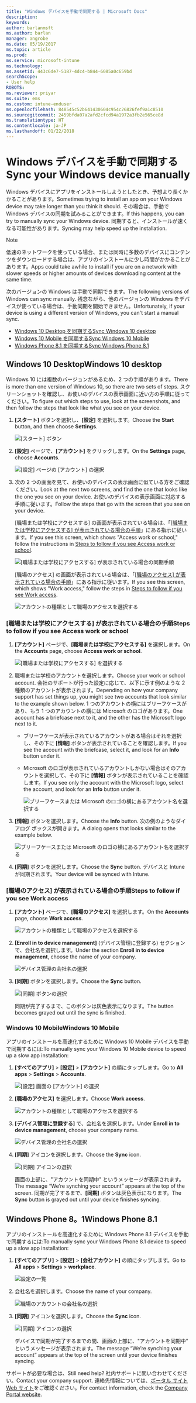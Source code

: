 ```yaml
---
title: "Windows デバイスを手動で同期する | Microsoft Docs"
description: 
keywords: 
author: barlanmsft
ms.author: barlan
manager: angrobe
ms.date: 05/19/2017
ms.topic: article
ms.prod: 
ms.service: microsoft-intune
ms.technology: 
ms.assetid: 443c6de7-5187-4dc4-b844-6085a0c659bd
searchScope:
- User help
ROBOTS: 
ms.reviewer: priyar
ms.suite: ems
ms.custom: intune-enduser
ms.openlocfilehash: 848545c52b641430604c954c26826fef9a1c8510
ms.sourcegitcommit: 2459bfda07a2afd2cfcd94a1972a3fb2e565ce8d
ms.translationtype: HT
ms.contentlocale: ja-JP
ms.lasthandoff: 01/22/2018
---
```

# <a name="sync-your-windows-device-manually"></a><span data-ttu-id="ea06d-102">Windows デバイスを手動で同期する</span><span class="sxs-lookup"><span data-stu-id="ea06d-102">Sync your Windows device manually</span></span>

<span data-ttu-id="ea06d-103">Windows デバイスにアプリをインストールしようとしたとき、予想より長くかかることがあります。</span><span class="sxs-lookup"><span data-stu-id="ea06d-103">Sometimes trying to install an app on your Windows device may take longer than you think it should.</span></span> <span data-ttu-id="ea06d-104">その場合は、手動で Windows デバイスの同期を試みることができます。</span><span class="sxs-lookup"><span data-stu-id="ea06d-104">If this happens, you can try to manually sync your Windows device.</span></span> <span data-ttu-id="ea06d-105">同期すると、インストールが速くなる可能性があります。</span><span class="sxs-lookup"><span data-stu-id="ea06d-105">Syncing may help speed up the installation.</span></span>

> [!Note]
> <span data-ttu-id="ea06d-106">低速のネットワークを使っている場合、または同時に多数のデバイスにコンテンツをダウンロードする場合は、アプリのインストールに少し時間がかかることがあります。</span><span class="sxs-lookup"><span data-stu-id="ea06d-106">Apps could take awhile to install if you are on a network with slower speeds or higher amounts of devices downloading content at the same time.</span></span>

<span data-ttu-id="ea06d-107">次のバージョンの Windows は手動で同期できます。</span><span class="sxs-lookup"><span data-stu-id="ea06d-107">The following versions of Windows can sync manually.</span></span> <span data-ttu-id="ea06d-108">残念ながら、他のバージョンの Windows をデバイスが使っている場合は、手動同期を開始できません。</span><span class="sxs-lookup"><span data-stu-id="ea06d-108">Unfortunately, if your device is using a different version of Windows, you can't start a manual sync.</span></span>

* [<span data-ttu-id="ea06d-109">Windows 10 Desktop を同期する</span><span class="sxs-lookup"><span data-stu-id="ea06d-109">Sync Windows 10 desktop</span></span>](#windows-10-desktop)
* [<span data-ttu-id="ea06d-110">Windows 10 Mobile を同期する</span><span class="sxs-lookup"><span data-stu-id="ea06d-110">Sync Windows 10 Mobile</span></span>](#windows-10-mobile)
* [<span data-ttu-id="ea06d-111">Windows Phone 8.1 を同期する</span><span class="sxs-lookup"><span data-stu-id="ea06d-111">Sync Windows Phone 8.1</span></span>](#windows-phone-81)

## <a name="windows-10-desktop"></a><span data-ttu-id="ea06d-112">Windows 10 Desktop</span><span class="sxs-lookup"><span data-stu-id="ea06d-112">Windows 10 desktop</span></span>
<span data-ttu-id="ea06d-113">Windows 10 には複数のバージョンがあるため、2 つの手順があります。</span><span class="sxs-lookup"><span data-stu-id="ea06d-113">There is more than one version of Windows 10, so there are two sets of steps.</span></span> <span data-ttu-id="ea06d-114">スクリーンショットを確認し、お使いのデバイスの表示画面に近い方の手順に従ってください。</span><span class="sxs-lookup"><span data-stu-id="ea06d-114">To figure out which steps to use, look at the screenshots, and then follow the steps that look like what you see on your device.</span></span>

1. <span data-ttu-id="ea06d-115">**[スタート]** ボタンを選択し、**[設定]** を選択します。</span><span class="sxs-lookup"><span data-stu-id="ea06d-115">Choose the **Start** button, and then choose **Settings**.</span></span>

    ![[スタート] ボタン](./media/win10pc-sync-1-start-button.png)

2. <span data-ttu-id="ea06d-117">**[設定]** ページで、**[アカウント]** をクリックします。</span><span class="sxs-lookup"><span data-stu-id="ea06d-117">On the **Settings** page, choose **Accounts**.</span></span>

    ![[設定] ページの [アカウント] の選択](./media/win10pc-sync-2-settings-accounts.png)

3. <span data-ttu-id="ea06d-119">次の 2 つの画面を見て、お使いのデバイスの表示画面に似ている方をご確認ください。</span><span class="sxs-lookup"><span data-stu-id="ea06d-119">Look at the next two screens, and find the one that looks like the one you see on your device.</span></span> <span data-ttu-id="ea06d-120">お使いのデバイスの表示画面に対応する手順に従います。</span><span class="sxs-lookup"><span data-stu-id="ea06d-120">Follow the steps that go with the screen that you see on your device.</span></span>

    <span data-ttu-id="ea06d-121">[職場または学校にアクセスする] の画面が表示されている場合は、「[[職場または学校にアクセスする] が表示されている場合の手順](#steps-to-follow-if-you-see-access-work-or-school)」にある指示に従います。</span><span class="sxs-lookup"><span data-stu-id="ea06d-121">If you see this screen, which shows "Access work or school," follow the instructions in [Steps to follow if you see Access work or school](#steps-to-follow-if-you-see-access-work-or-school).</span></span>

    ![[職場または学校にアクセスする] が表示されている場合の同期手順](./media/w10-enroll-rs1-connect-to-work-or-school.png)

    <span data-ttu-id="ea06d-123">[職場のアクセス] の画面が表示されている場合は、「[[職場のアクセス] が表示されている場合の手順](#steps-to-follow-if-you-see-work-access)」にある指示に従います。</span><span class="sxs-lookup"><span data-stu-id="ea06d-123">If you see this screen, which shows "Work access," follow the steps in [Steps to follow if you see Work access](#steps-to-follow-if-you-see-work-access).</span></span>

    ![アカウントの種類として職場のアクセスを選択する](./media/win10pc-sync-3-work-access.png)

### <a name="steps-to-follow-if-you-see-access-work-or-school"></a><span data-ttu-id="ea06d-125">[職場または学校にアクセスする] が表示されている場合の手順</span><span class="sxs-lookup"><span data-stu-id="ea06d-125">Steps to follow if you see Access work or school</span></span>

1. <span data-ttu-id="ea06d-126">**[アカウント]** ページで、**[職場または学校にアクセスする]** を選択します。</span><span class="sxs-lookup"><span data-stu-id="ea06d-126">On the **Accounts** page, choose **Access work or school**.</span></span>

    ![[職場または学校にアクセスする] を選択する](./media/w10-enroll-rs1-connect-to-work-or-school.png)

2. <span data-ttu-id="ea06d-128">職場または学校のアカウントを選択します。</span><span class="sxs-lookup"><span data-stu-id="ea06d-128">Choose your work or school account.</span></span> <span data-ttu-id="ea06d-129">会社のサポートが行った設定に応じて、以下に示す例のような 2 種類のアカウントが表示されます。</span><span class="sxs-lookup"><span data-stu-id="ea06d-129">Depending on how your company support has set things up, you might see two accounts that look similar to the example shown below.</span></span> <span data-ttu-id="ea06d-130">1 つのアカウントの横にはブリーフケースがあり、もう 1 つのアカウントの横には Microsoft のロゴがあります。</span><span class="sxs-lookup"><span data-stu-id="ea06d-130">One account has a briefcase next to it, and the other has the Microsoft logo next to it.</span></span>

   - <span data-ttu-id="ea06d-131">ブリーフケースが表示されているアカウントがある場合はそれを選択し、その下に **[情報]** ボタンが表示されていることを確認します。</span><span class="sxs-lookup"><span data-stu-id="ea06d-131">If you see the account with the briefcase, select it, and look for an **Info** button under it.</span></span>
   - <span data-ttu-id="ea06d-132">Microsoft のロゴが表示されているアカウントしかない場合はそのアカウントを選択して、その下に **[情報]** ボタンが表示されていることを確認します。</span><span class="sxs-lookup"><span data-stu-id="ea06d-132">If you see only the account with the Microsoft logo, select the account, and look for an **Info** button under it.</span></span>

     ![ブリーフケースまたは Microsoft のロゴの横にあるアカウント名を選択する](./media/win10pc-rs1-sync-info-button.png)

3. <span data-ttu-id="ea06d-134">**[情報]** ボタンを選択します。</span><span class="sxs-lookup"><span data-stu-id="ea06d-134">Choose the **Info** button.</span></span> <span data-ttu-id="ea06d-135">次の例のようなダイアログ ボックスが開きます。</span><span class="sxs-lookup"><span data-stu-id="ea06d-135">A dialog opens that looks similar to the example below.</span></span>

    ![ブリーフケースまたは Microsoft のロゴの横にあるアカウント名を選択する](./media/win10pc-rs1-sync-button.png)

4. <span data-ttu-id="ea06d-137">**[同期]** ボタンを選択します。</span><span class="sxs-lookup"><span data-stu-id="ea06d-137">Choose the **Sync** button.</span></span> <span data-ttu-id="ea06d-138">デバイスと Intune が同期されます。</span><span class="sxs-lookup"><span data-stu-id="ea06d-138">Your device will be synced with Intune.</span></span>

### <a name="steps-to-follow-if-you-see-work-access"></a><span data-ttu-id="ea06d-139">[職場のアクセス] が表示されている場合の手順</span><span class="sxs-lookup"><span data-stu-id="ea06d-139">Steps to follow if you see Work access</span></span>

1. <span data-ttu-id="ea06d-140">**[アカウント]** ページで、**[職場のアクセス]** を選択します。</span><span class="sxs-lookup"><span data-stu-id="ea06d-140">On the **Accounts** page, choose **Work access**.</span></span>

    ![アカウントの種類として職場のアクセスを選択する](./media/win10pc-sync-3-work-access.png)

2. <span data-ttu-id="ea06d-142">**[Enroll in to device management]** (デバイス管理に登録する) セクションで、会社名を選択します。</span><span class="sxs-lookup"><span data-stu-id="ea06d-142">Under the section **Enroll in to device management**, choose the name of your company.</span></span>

    ![デバイス管理の会社名の選択](./media/win10pc-sync-4-tap-com-name.png)

3. <span data-ttu-id="ea06d-144">**[同期]** ボタンを選択します。</span><span class="sxs-lookup"><span data-stu-id="ea06d-144">Choose the **Sync** button.</span></span>

    ![[同期] ボタンの選択](./media/win10pc-sync-5-tap-sync.png)

   <span data-ttu-id="ea06d-146">同期が完了するまで、このボタンは灰色表示になります。</span><span class="sxs-lookup"><span data-stu-id="ea06d-146">The button becomes grayed out until the sync is finished.</span></span>

### <a name="windows-10-mobile"></a><span data-ttu-id="ea06d-147">Windows 10 Mobile</span><span class="sxs-lookup"><span data-stu-id="ea06d-147">Windows 10 Mobile</span></span>
<span data-ttu-id="ea06d-148">アプリのインストールを高速化するために Windows 10 Mobile デバイスを手動で同期するには:</span><span class="sxs-lookup"><span data-stu-id="ea06d-148">To manually sync your Windows 10 Mobile device to speed up a slow app installation:</span></span>

   1. <span data-ttu-id="ea06d-149">**[すべてのアプリ]** > **[設定]** > **[アカウント]** の順にタップします。</span><span class="sxs-lookup"><span data-stu-id="ea06d-149">Go to **All apps** > **Settings** > **Accounts**.</span></span>

       ![[設定] 画面の [アカウント] の選択](./media/win10m-sync-1-settings-accounts.png)

   2. <span data-ttu-id="ea06d-151">**[職場のアクセス]** を選択します。</span><span class="sxs-lookup"><span data-stu-id="ea06d-151">Choose **Work access**.</span></span>

       ![アカウントの種類として職場のアクセスを選択する](./media/win10m-sync-2-work-access.png)

   3. <span data-ttu-id="ea06d-153">**[デバイス管理に登録する]** で、会社名を選択します。</span><span class="sxs-lookup"><span data-stu-id="ea06d-153">Under **Enroll in to device management**, choose your company name.</span></span>

       ![デバイス管理の会社名の選択](./media/win10m-sync-3-tap-comp-name.png)

   4. <span data-ttu-id="ea06d-155">**[同期]** アイコンを選択します。</span><span class="sxs-lookup"><span data-stu-id="ea06d-155">Choose the **Sync** icon.</span></span>

       ![[同期] アイコンの選択](./media/win10m-sync-4-tap-sync.png)

       <span data-ttu-id="ea06d-157">画面の上部に、"アカウントを同期中" というメッセージが表示されます。</span><span class="sxs-lookup"><span data-stu-id="ea06d-157">The message “We’re synching your account” appears at the top of the screen.</span></span> <span data-ttu-id="ea06d-158">同期が完了するまで、**[同期]** ボタンは灰色表示になります。</span><span class="sxs-lookup"><span data-stu-id="ea06d-158">The **Sync** button is grayed out until your device finishes syncing.</span></span>

## <a name="windows-phone-81"></a><span data-ttu-id="ea06d-159">Windows Phone 8。1</span><span class="sxs-lookup"><span data-stu-id="ea06d-159">Windows Phone 8.1</span></span>
<span data-ttu-id="ea06d-160">アプリのインストールを高速化するために Windows Phone 8.1 デバイスを手動で同期するには:</span><span class="sxs-lookup"><span data-stu-id="ea06d-160">To manually sync your Windows Phone 8.1 device to speed up a slow app installation:</span></span>

1. <span data-ttu-id="ea06d-161">**[すべてのアプリ]** > **[設定]** > **[会社アカウント]** の順にタップします。</span><span class="sxs-lookup"><span data-stu-id="ea06d-161">Go to **All apps** > **Settings** > **workplace**.</span></span>

    ![設定の一覧](./media/wp81-1-sync-settings-workplace.png)

2. <span data-ttu-id="ea06d-163">会社名を選択します。</span><span class="sxs-lookup"><span data-stu-id="ea06d-163">Choose the name of your company.</span></span>

    ![職場のアカウントの会社名の選択](./media/wp81-2-sync-tap-compname.png)

3. <span data-ttu-id="ea06d-165">**[同期]** アイコンを選択します。</span><span class="sxs-lookup"><span data-stu-id="ea06d-165">Choose the **Sync** icon.</span></span>

    ![[同期] アイコンの選択](./media/wp81-3-sync-tap-sync-button.png)

   <span data-ttu-id="ea06d-167">デバイスで同期が完了するまでの間、画面の上部に、"アカウントを同期中" というメッセージが表示されます。</span><span class="sxs-lookup"><span data-stu-id="ea06d-167">The message “We’re synching your account” appears at the top of the screen until your device finishes syncing.</span></span>

<span data-ttu-id="ea06d-168">サポートが必要な場合は、</span><span class="sxs-lookup"><span data-stu-id="ea06d-168">Still need help?</span></span> <span data-ttu-id="ea06d-169">社内サポートに問い合わせてください。</span><span class="sxs-lookup"><span data-stu-id="ea06d-169">Contact your company support.</span></span> <span data-ttu-id="ea06d-170">連絡先情報については、[ポータル サイト Web サイト](https://portal.manage.microsoft.com#HelpDeskDialog)をご確認ください。</span><span class="sxs-lookup"><span data-stu-id="ea06d-170">For contact information, check the [Company Portal website](https://portal.manage.microsoft.com#HelpDeskDialog).</span></span>
